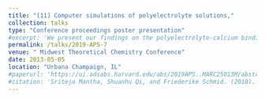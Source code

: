 ```yaml
---
title: "[11] Computer simulations of polyelectrolyte solutions,"
collection: talks
type: "Conference proceedings poster presentation"
#excerpt: 'We present our findings on the polyelectrolyte-calcium binding energetics, comment on the preferential calcium binding sites on a polyelectrolyte backbone, and present a technique to calculate the calcium adsorption isotherm.'
permalink: /talks/2019-APS-7
venue: " Midwest Theoretical Chemistry Conference"
date: 2013-05-05
location: "Urbana Champaign, IL"
#paperurl: 'https://ui.adsabs.harvard.edu/abs/2019APS..MARC25013M/abstract'
#citation: 'Sriteja Mantha, Shuanhu Qi, and Friederike Schmid. (2018). &quot;Effect of Polymer Chain Polydispersity on the Size of Spherical Micelles Formed in Solution.&quot; <i>APS March Meeting</i> (2018)'
---
```


